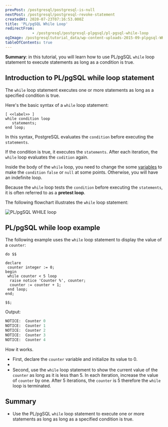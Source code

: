 ```yaml
---
prevPost: /postgresql/postgresql-is-null
nextPost: /postgresql/postgresql-revoke-statement
createdAt: 2020-07-23T07:16:53.000Z
title: 'PL/pgSQL While Loop'
redirectFrom: 
            - /postgresql/postgresql-plpgsql/pl-pgsql-while-loop
ogImage: /postgresqltutorial_data/wp-content-uploads-2015-09-plpgsql-WHILE-loop.png
tableOfContents: true
---
```



**Summary**: in this tutorial, you will learn how to use PL/pgSQL `while` loop statement to execute statements as long as a condition is true.

## Introduction to PL/pgSQL while loop statement

The `while` loop statement executes one or more statements as long as a specified condition is true.

Here's the basic syntax of a `while` loop statement:

```
[ <<label>> ]
while condition loop
   statements;
end loop;
```

In this syntax, PostgreSQL evaluates the `condition` before executing the `statements`.

If the condition is true, it executes the `statements`. After each iteration, the `while` loop evaluates the `codition` again.

Inside the body of the `while` loop, you need to change the some [variables](/postgresql/postgresql-plpgsql/plpgsql-variables) to make the `condition` `false` or `null` at some points. Otherwise, you will have an indefinite loop.

Because the `while` loop tests the `condition` before executing the `statements`, it is often referred to as a **pretest loop**.

The following flowchart illustrates the `while` loop statement:

![PL/pgSQL WHILE loop](/postgresqltutorial_data/wp-content-uploads-2015-09-plpgsql-WHILE-loop.png)

## PL/pgSQL while loop example

The following example uses the `while` loop statement to display the value of a `counter`:

```
do $$

declare
 counter integer := 0;
begin
 while counter < 5 loop
  raise notice 'Counter %', counter;
  counter := counter + 1;
 end loop;
end;

$$;
```

Output:

```sql
NOTICE:  Counter 0
NOTICE:  Counter 1
NOTICE:  Counter 2
NOTICE:  Counter 3
NOTICE:  Counter 4
```

How it works.

- First, declare the `counter` variable and initialize its value to 0.
-
- Second, use the `while` loop statement to show the current value of the `counter` as long as it is less than 5. In each iteration, increase the value of `counter` by one. After 5 iterations, the `counter` is 5 therefore the `while` loop is terminated.

## Summary

- Use the PL/pgSQL `while` loop statement to execute one or more statements as long as long as a specified condition is true.
